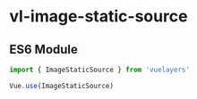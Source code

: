 # vl-image-static-source

## ES6 Module

```javascript
import { ImageStaticSource } from 'vuelayers'

Vue.use(ImageStaticSource)
```
